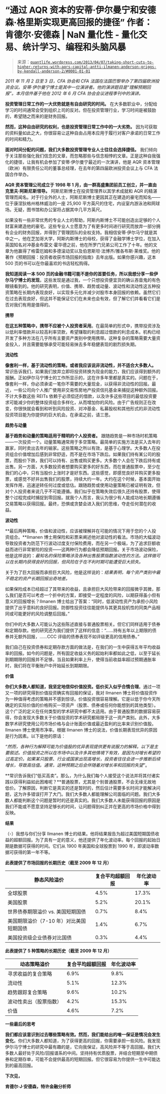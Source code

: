 <!--yml

category: 未分类

date: 2024-05-18 13:57:12

-->

# “通过 AQR 资本的安蒂·伊尔曼宁和安德森·格里斯实现更高回报的捷径” 作者：肯德尔·安德森 | NaN 量化性 - 量化交易、统计学习、编程和头脑风暴

> 来源：[`quantlife.wordpress.com/2013/04/07/taking-short-cuts-to-higher-returns-with-aqrs-capital-antti-ilmanen-anderson-griggs-by-kendall-anderson-2/#0001-01-01`](https://quantlife.wordpress.com/2013/04/07/taking-short-cuts-to-higher-returns-with-aqrs-capital-antti-ilmanen-anderson-griggs-by-kendall-anderson-2/#0001-01-01)

*2011 年 11 月 2 日至 3 日，CFA 协会和 CFA 法国在法国巴黎举办了第四届欧洲投资会议。安蒂·伊尔曼宁博士是其中一位演讲者。他的演讲题目是“理解预期回报”。本月信件基于他在 2012 年 6 月 CFA 协会会议进程季刊中的演讲。*

**投资管理日常工作的一大优势就是有自由研究的时间。** 在大多数职业中，分配给学习的时间通常会受到组织上司的反对。但在投资管理行业，学习时间是被鼓励的，希望随之而来的是财务回报。

**然而，这种自由研究的权利，也是投资管理日常工作中的一大劣势。** 因为可获取的资料量如此之大，你很容易让这种自由占用本应用于履行对客户承诺的日常工作的时间和精力。

**面对时间分配的问题，我们大多数投资管理专业人士往往会选择捷径。** 我们倾向于关注那些强化我们信念的文章，而忽略那些与信念相悖的文章。正是这种自我强化的捷径，让我有机会参加了安蒂·伊尔曼宁最近的一次演讲，他是 AQR 资本管理（欧洲）有限责任公司的董事总经理，在去年的第四届欧洲投资会议上与 CFA 法国合作举办。

**AQR 资本管理公司成立于 1998 年 1 月，由一群高盛集团前员工创立，并一直由克里夫·阿斯尼斯领导。** 阿斯尼斯博士在投资管理界以其学术成就和 AQR 的精湛管理而闻名。对于行业外的人士，阿斯尼斯博士更因其正在建造的豪宅而知名——位于康涅狄格州格林威治的一座 25,900 平方英尺的住宅，内设室内游泳池和网球场。无疑，图书馆和办公室将占据其中几平方英尺。

如果没有一些非常优秀的专业人士的帮助，阿斯内斯博士不可能创造出足够的个人财富来建造他的豪宅。这些专业人士愿意为了有更多时间进行研究而放弃一部分拥有企业的财务回报，并得到了管理团队的全权支持。我相信安蒂·伊尔马宁就是其中之一。他在芝加哥大学，阿斯内斯博士的母校，获得了金融学博士学位，在加入英国知名对冲基金布雷文·霍华德之前，他在所罗门兄弟公司工作了十年。他的文章为他赢得了格雷厄姆和多德滚动奖以及伯恩斯坦·法博齐/雅各布斯·莱维奖。他的著作《预期回报：投资者收获市场回报的指南》去年出版。如果你感兴趣，这本 500 页的书可以在你最喜欢的书店轻松购得。

**我知道阅读一本 500 页的金融书籍可能不是你的首要任务，所以我想分享一些伊尔马宁博士的发现**，这些发现是通过我，一个只想投资便宜货的确认吝啬鬼的有色眼镜看到的。他的研究表明，价值、携带、趋势或动量、波动性和流动性这五种投资策略在长期内表现良好，以实现多元化并减少对股市本身回报的依赖。虽然它们在过去表现良好，但这并不能保证它们在未来也会有效，但了解它们并看看它们是否对我们有用是值得的。

**携带**

**在这五种策略中，携带不应被个人投资者采用**。在最简单的形式中，携带投资涉及以低利率借款并以较高利率贷款，希望赚取的利息超过借款的利息成本。机构已经开发了多种方法在几乎所有主要资产类别中使用携带。这种复杂的策略需要大量资金投入，并且需要能够承受可能轻易抹去多年稳健表现的剧烈损失期。

**流动性**

**像套利一样，基于流动性的策略，或者我应该说非流动性，并不适合大多数人。** 常识告诉我们，如果我们放弃立即将投资转换为现金的能力，我们应该得到额外的报酬。正如伊尔马宁博士的工作所显示的，这在许多年里都是真实的。问题在于，像套利一样，你必须承诺一笔你不需要的大量现金，以获得非流动性的回报。最近，一些公司向个人推广使用非交易性房地产投资信托基金来捕捉这种额外回报。不计大多数这些 REITs 依赖于必须偿还的借款，以及许多这些项目的最低投资要求可能减少你的整体投资组合多样化，从而增加你的风险。由于广告规则正在改变，你很快就会看到和听到风险投资、对冲基金、私募股权和其他形式的非流动性投资项目能为你提供的巨大机会。在承诺之前，请三思。

**趋势与动量**

**基于趋势和动量的策略适用于精明的个人投资者。** 跟随趋势是一种市场时机策略——一次投资一个。动量策略通常用于多空策略。最简单的实施方法是买入去年的赢家，同时卖出去年的输家。这些策略之所以有效，是基于心理学。大多数人在投资组合价值增加后感到非常舒适，而不是在市场下跌后。如果我们持有某公司的股票，而股价下跌，我们可以持有、出售或购买更多。大多数个人会在下跌后持有或出售。另一方面，大多数投资者想要购买更多的好东西，而在普通股票中，至少在我们的心中，只有当股价上涨时才是好东西。这些感觉，即感觉良好并购买更多股票，或感觉不好并出售我们的股票，持续大约一年。大约在这个时候，基本面开始发挥作用，迅速逆转任何过度或低估。跟随趋势或使用动量策略已被证明有效，但对个人投资者来说几乎不可能遵循。我们似乎在策略失效后很久还持有股票，使得整个过程完成时捕捉到零回报。就我个人而言，我认为很少有人能成功地长期遵循交易策略以获得回报。最终，恐惧或贪婪会进入我们的思维，夺走任何潜在的收益。

**波动性**

**最后两种策略，价值和波动性，应该被理解并在可能的情况下用于您的个人投资组合。**Ilmanen 博士用保险和彩票来阐述他对波动性的看法。市场的大幅波动导致投资者为防范下行波动过度支付保险费用，而在另一个极端，为了追求巨额收益而进行非常冒险的投资——这两种行为都会降低预期回报。关于市场波动保险，他是这样说的：*最知名的保险策略涉及各种出售股票指数波动性的方法。这样做可以在长期内获得良好的回报，但风险在于在不利时期可能遭受巨大损失。*

关于为了巨大回报而承担巨大风险，他是这样说的：*结果表明，每个资产类别中最不稳定的资产长期回报出奇地差。*

如果保险成本已经超过了其带来的收益，且承担巨大风险带来的回报微乎其微，那么我们是否可以考虑一个折中的方案，即接受一定程度的风险，以期获得虽小但有意义的回报增长？Ilmanen 博士给出了答案：“同时，低波动性资产为承担小风险提供了出乎意料的良好回报。防御性投资往往能提供与其更具投机性的同类产品相同或可能更好的风险调整后回报。”

你们中的大多数人可能认为这些陈述直接与普通股票相关。但它们同样适用于债券和定期存款。他的研究还为我们提供了这样的信息：“……持有五年以上期限的债券并无额外回报，……CCC 评级的债券表现不如评级更高的信用债券。”

我们自己在投资债券和定期存款方面的做法是，在我们的一生中获得五年平均收益率的回报。如今的问题是，所有固定收益义务的起始利率都如此之低，以至于延长到期期限的回报并不足够。当且如果利率上升，使得当前收益率超过预期通胀率时，我们将在平衡账户中开始延长到期期限。

**价值**

**你们大多数人都知道，我坚定地信仰价值投资。低价买入似乎合情合理**。通过一项又一项的研究得到价值投资确实有回报的保证，我对 Ilmanen 博士将价值投资作为一种值得考虑的策略并不感到惊讶。价值投资很容易理解。它是以低于你今天所确定的实际价值的价格购买一项资产（股票、债券或任何你能想到的其他类型）。这个广泛的定义在任何类型的学术研究中都不太适用。由于普通股票的数据容易获得，你会发现大多数关于价值投资的学术研究都局限于这一资产类别。此外，大多数学术研究使用公司市场价格与会计账面价值或最近盈利的比率来识别价值股。Ilmanen 博士使用市净率。根据 Ilmanen 博士的说法，价值长期表现优异的原因是行为因素。以下是他的原话：

*“然而，各种行为解释可能为价值股的优异表现提供更有说服力的解释。以下是主要叙述。价值投资之所以在市场中以及许多其他情境下有效，是因为对增长希望的过高定价。如果某只股票、行业或国家出现高增长，投资者往往会进一步推断后续增长，导致高估值。通常，这种预期之后会伴随着对增长率和回报的失望”*。

**常识告诉我们“低买高卖”。那么，为什么我们每个人接受这个说法并将其付诸实践以获得利益如此困难呢？**普通股票，尤其是个别普通股票，不会无缘无故地低价。了解原因，判断它是真实的还是暂时的，然后估计需要多长时间才能解决问题，这为许多错误打开了大门。我们大多数人都能理解公司面临的问题。我们大多数人都能判断这个问题是暂时的还是真实的。我们大多数人未能获得回报的原因是我们不能或不愿意坚持足够长的时间，让问题得到纠正并在更高的市场价格中得到反映。

**结果**

（-）我想与你们分享 Ilmanen 博士的结果。他将结果报告为超过美国短期国债收益的超额回报。为了具有一定的意义，他还提供了年化波动率。每个回报的起始日期是数据可获得的时间。它们从 1900 年美国和全球股票到 1990 年，即波动率数据可获得的第一年不等。

**此表提供了市场回报的长期历史（截至 2009 年 12 月）**

| 静态风险溢价 | 复合平均超额回报 | 年化波动率 |
| --- | --- | --- |
| 全球股票 | 4.5% | 17.3% |
| 美国股票 | 5.2% | 20.1% |
| 世界债券期限溢价 vs. 美国短期国债 | 0.7% | 8.4% |
| 美国期限溢价（7-10 年）对比美国短期国债 | 1.4% | 6.7% |
| 美国投资级企业债券对比国债 | 0.3% | 4.4% |

**此表提供了 5 种策略的长期历史（截至 2009 年 12 月）**

| 动态策略溢价 | 复合平均超额回报 | 年化波动率 |
| --- | --- | --- |
| 寻求收益的复合策略 | 6.9% | 9.8% |
| 流动性 | 5.1% | 12.3% |
| 趋势跟踪复合策略 | 9.6% | 10.2% |
| 波动性卖出（股票指数） | 4.2% | 15.3% |
| 价值 | 4.6% | 7.2% |

**一些最后的思考**

**我们都应该意识到过去哪些策略有效。然而，我们能给出的唯一保证是情况会发生变化**。你们大多数人都知道，为了获得更高的回报，你需要承担一些风险。我发现伊尔马宁博士的研究中最有趣的是，它向我保证，高风险并不等于高回报。我们大多数人最好处于风险/回报谱系的中间。坚持持有优质股票，并结合短期至中期债券和定期存单，可能不会提供最高的短期回报。但它很容易为你提供一生中可能达到的最高回报。

**下次见，**

**肯德尔·J·安德森，特许金融分析师**

